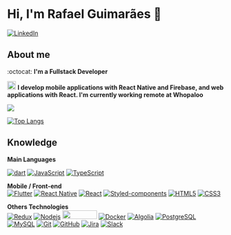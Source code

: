 # Hi, I'm Rafael Guimarães :rocket:

[![LinkedIn](https://user-images.githubusercontent.com/37448340/87267194-5a2c8c80-c49d-11ea-95a5-993860580961.png)](https://www.linkedin.com/in/rafael-guimar%C3%A3es-welke-0a0168193/)

## About me

:octocat: <strong>I'm a Fullstack Developer</strong>

<img src="https://media.giphy.com/media/WUlplcMpOCEmTGBtBW/giphy.gif" width="20">  **I develop mobile applications with React Native and Firebase, and web applications with React. I'm currently working remote at Whopaloo** 

<img align='center' src="https://github-readme-stats.vercel.app/api?username=guiima">

[![Top Langs](https://github-readme-stats.vercel.app/api/top-langs/?username=guiima&layout=compact&hide=ruby)](https://github.com/guiima/)

## Knowledge

**Main Languages**
<br/>

[![dart](https://img.shields.io/badge/code-Dart-blue)](https://github.com/guiima/)
[![JavaScript](https://img.shields.io/badge/-JavaScript-black?style=flat-square&logo=javascript&link=https://github.com/ildaneta/)](https://github.com/guiima/)
[![TypeScript](https://img.shields.io/badge/-TypeScript-007ACC?style=flat-square&logo=typescript&link=https://github.com/ildaneta/)](https://github.com/guiima/)

**Mobile / Front-end**
<br/>
[![Flutter](https://img.shields.io/badge/Code-Flutter-informational?style=flat&logo=flutter&logoColor=white&color=9400D3)](https://github.com/guiima/)
[![React Native](https://img.shields.io/badge/-ReactNative-black?style=flat-square&logo=react)](https://github.com/guiima/)
[![React](https://img.shields.io/badge/-React-black?style=flat-square&logo=react&link=https://github.com/ildaneta/)](https://github.com/guiima/)
[![Styled-components](https://img.shields.io/badge/-Styled%20Components-pink?style=flat-square&logo=styled-components)](https://github.com/guiima/)
[![HTML5](https://img.shields.io/badge/-HTML5-E34F26?style=flat-square&logo=html5&logoColor=white&link=https://github.com/ildaneta/)](https://github.com/guiima/)
[![CSS3](https://img.shields.io/badge/-CSS3-1572B6?style=flat-square&logo=css3&link=https://github.com/ildaneta/)](https://github.com/guiima/)

**Others Technologies**
<br/>
[![Redux](https://img.shields.io/badge/-Redux-764ABC?style=flat-square&logo=redux&link=https://github.com/ildaneta/)](https://github.com/guiima/)
[![Nodejs](https://img.shields.io/badge/-Nodejs-black?style=flat-square&logo=Node.js&link=https://github.com/ildaneta/)](https://github.com/guiima/)
<img src="https://www.nicepng.com/png/detail/23-234867_firebase-vertical-lockup-logo-firebase-logo-firebase.png" width="80" height="20">
[![Docker](https://img.shields.io/badge/-Docker-black?style=flat-square&logo=docker&link=https://github.com/ildaneta/)](https://github.com/guiima/)
[![Algolia](https://img.shields.io/badge/-Algolia-94cafc?style=flat-square&logo=Algolia&link=https://github.com/ildaneta/)](https://github.com/guiima/)
[![PostgreSQL](https://img.shields.io/badge/-PostgreSQL-336791?style=flat-square&logo=postgresql&link=https://github.com/ildaneta/)](https://github.com/guiima/)
[![MySQL](https://img.shields.io/badge/-MySQL-a0c4db?style=flat-square&logo=mysql&link=https://github.com/ildaneta/)](https://github.com/guiima/)
[![Git](https://img.shields.io/badge/-Git-black?style=flat-square&logo=git&link=https://github.com/ildaneta/)](https://github.com/guiima/)
[![GitHub](https://img.shields.io/badge/-GitHub-181717?style=flat-square&logo=github&link=https://github.com/ildaneta/)](https://github.com/guiima/)
[![Jira](https://img.shields.io/badge/-Jira-0052CC?style=flat-square&logo=Jira&link=https://github.com/ildaneta/)](https://github.com/guiima/)
[![Slack](https://img.shields.io/badge/-Slack-4A154B?style=flat-square&logo=Slack&link=https://github.com/ildaneta/)](https://github.com/guiima/)
